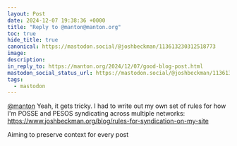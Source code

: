 ```yaml
---
layout: Post
date: 2024-12-07 19:38:36 +0000
title: "Reply to @manton@manton.org"
toc: true
hide_title: true
canonical: https://mastodon.social/@joshbeckman/113613230312518773
image: 
description: 
in_reply_to: https://manton.org/2024/12/07/good-blog-post.html
mastodon_social_status_url: https://mastodon.social/@joshbeckman/113613230312518773
tags:
  - mastodon
---
```


<p><span class="h-card" translate="no"><a href="https://manton.org/activitypub/manton" class="u-url mention">@<span>manton</span></a></span> Yeah, it gets tricky. I had to write out my own set of rules for how I&#39;m POSSE and PESOS syndicating across multiple networks: <a href="https://www.joshbeckman.org/blog/rules-for-syndication-on-my-site" target="_blank" rel="nofollow noopener noreferrer" translate="no"><span class="invisible">https://www.</span><span class="ellipsis">joshbeckman.org/blog/rules-for</span><span class="invisible">-syndication-on-my-site</span></a></p><p>Aiming to preserve context for every post</p>
